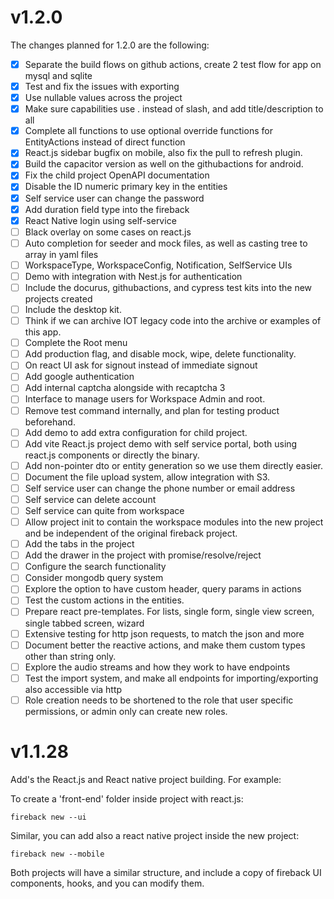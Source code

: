 # v1.2.0

The changes planned for 1.2.0 are the following:

- [x] Separate the build flows on github actions, create 2 test flow for app on mysql and sqlite
- [x] Test and fix the issues with exporting
- [x] Use nullable values across the project
- [x] Make sure capabilities use . instead of slash, and add title/description to all
- [x] Complete all functions to use optional override functions for EntityActions instead of direct function
- [x] React.js sidebar bugfix on mobile, also fix the pull to refresh plugin.
- [x] Build the capacitor version as well on the githubactions for android.
- [x] Fix the child project OpenAPI documentation
- [x] Disable the ID numeric primary key in the entities
- [x] Self service user can change the password
- [x] Add duration field type into the fireback
- [x] React Native login using self-service
- [ ] Black overlay on some cases on react.js
- [ ] Auto completion for seeder and mock files, as well as casting tree to array in yaml files
- [ ] WorkspaceType, WorkspaceConfig, Notification, SelfService UIs
- [ ] Demo with integration with Nest.js for authentication
- [ ] Include the docurus, githubactions, and cypress test kits into the new projects created
- [ ] Include the desktop kit.
- [ ] Think if we can archive IOT legacy code into the archive or examples of this app.
- [ ] Complete the Root menu
- [ ] Add production flag, and disable mock, wipe, delete functionality.
- [ ] On react UI ask for signout instead of immediate signout
- [ ] Add google authentication
- [ ] Add internal captcha alongside with recaptcha 3
- [ ] Interface to manage users for Workspace Admin and root.
- [ ] Remove test command internally, and plan for testing product beforehand.
- [ ] Add demo to add extra configuration for child project.
- [ ] Add vite React.js project demo with self service portal, both using react.js components or directly the binary.
- [ ] Add non-pointer dto or entity generation so we use them directly easier.
- [ ] Document the file upload system, allow integration with S3.
- [ ] Self service user can change the phone number or email address
- [ ] Self service can delete account
- [ ] Self service can quite from workspace
- [ ] Allow project init to contain the workspace modules into the new project and be independent of the original fireback project.
- [ ] Add the tabs in the project
- [ ] Add the drawer in the project with promise/resolve/reject
- [ ] Configure the search functionality
- [ ] Consider mongodb query system
- [ ] Explore the option to have custom header, query params in actions
- [ ] Test the custom actions in the entities.
- [ ] Prepare react pre-templates. For lists, single form, single view screen, single tabbed screen, wizard
- [ ] Extensive testing for http json requests, to match the json and more
- [ ] Document better the reactive actions, and make them custom types other than string only.
- [ ] Explore the audio streams and how they work to have endpoints
- [ ] Test the import system, and make all endpoints for importing/exporting also accessible via http
- [ ] Role creation needs to be shortened to the role that user specific permissions, or admin only can create new roles.

# v1.1.28

Add's the React.js and React native project building. For example:

To create a 'front-end' folder inside project with react.js:
```
fireback new --ui
```

Similar, you can add also a react native project inside the new project:
```
fireback new --mobile
```

Both projects will have a similar structure, and include a copy of fireback UI components,
hooks, and you can modify them.

